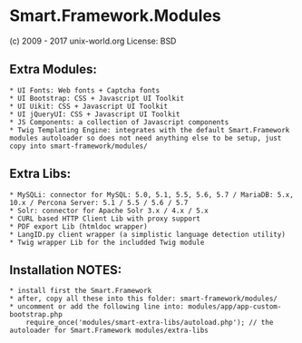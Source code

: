 # Smart.Framework.Modules
(c) 2009 - 2017 unix-world.org
License: BSD

## Extra Modules:
	* UI Fonts: Web fonts + Captcha fonts
	* UI Bootstrap: CSS + Javascript UI Toolkit
	* UI Uikit: CSS + Javascript UI Toolkit
	* UI jQueryUI: CSS + Javascript UI Toolkit
	* JS Components: a collection of Javascript components
	* Twig Templating Engine: integrates with the default Smart.Framework modules autoloader so does not need anything else to be setup, just copy into smart-framework/modules/

## Extra Libs:
	* MySQLi: connector for MySQL: 5.0, 5.1, 5.5, 5.6, 5.7 / MariaDB: 5.x, 10.x / Percona Server: 5.1 / 5.5 / 5.6 / 5.7
	* Solr: connector for Apache Solr 3.x / 4.x / 5.x
	* CURL based HTTP Client Lib with proxy support
	* PDF export Lib (htmldoc wrapper)
	* LangID.py client wrapper (a simplistic language detection utility)
	* Twig wrapper Lib for the includded Twig module

## Installation NOTES:
	* install first the Smart.Framework
	* after, copy all these into this folder: smart-framework/modules/
	* uncomment or add the following line into: modules/app/app-custom-bootstrap.php
		require_once('modules/smart-extra-libs/autoload.php'); // the autoloader for Smart.Framework modules/extra-libs

